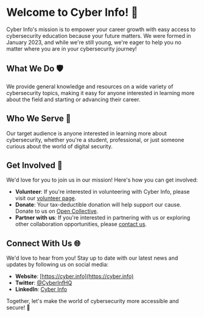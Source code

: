 # Welcome to Cyber Info! 👋

Cyber Info's mission is to empower your career growth with easy access to cybersecurity education because your future matters. We were formed in January 2023, and while we're still young, we're eager to help you no matter where you are in your cybersecurity journey!

## What We Do 🛡️

We provide general knowledge and resources on a wide variety of cybersecurity topics, making it easy for anyone interested in learning more about the field and starting or advancing their career.

## Who We Serve 🎯

Our target audience is anyone interested in learning more about cybersecurity, whether you're a student, professional, or just someone curious about the world of digital security.

## Get Involved 💪

We'd love for you to join us in our mission! Here's how you can get involved:

- **Volunteer**: If you're interested in volunteering with Cyber Info, please visit our [volunteer page](https://cyber.info/volunteer).
- **Donate**: Your tax-deductible donation will help support our cause. Donate to us on [Open Collective](https://donate.cyber.info).
- **Partner with us**: If you're interested in partnering with us or exploring other collaboration opportunities, please [contact us](https://cyber.info/contact).

## Connect With Us 🌐

We'd love to hear from you! Stay up to date with our latest news and updates by following us on social media:

- **Website**: [https://cyber.info](https://cyber.info)
- **Twitter**: [@CyberInfHQ](https://twitter.com/CyberInfHQ)
- **LinkedIn**: [Cyber Info](https://www.linkedin.com/company/cyberinfo)

Together, let's make the world of cybersecurity more accessible and secure! 🚀
